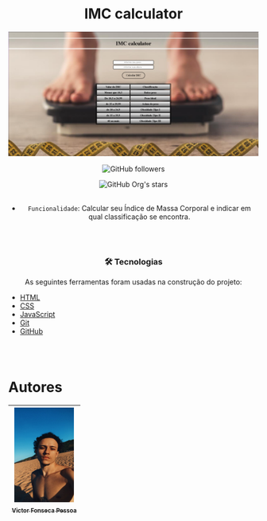 <h1 align="center"> IMC calculator </h1>

![IMC](IMC.png)

<center>

<img alt="GitHub followers" src="https://img.shields.io/github/followers/Titovictoor?tab=followers?style=social">

</center>
<center>

![GitHub Org's stars](https://img.shields.io/github/stars/titovictoor)
<br></br>
</center>
<center>

- `Funcionalidade`: Calcular seu Índice de Massa Corporal e indicar em qual classificação se encontra.

</center>

<br></br>

<center>

### 🛠 Tecnologias

As seguintes ferramentas foram usadas na construção do projeto:
</center>

- [HTML](https://www.w3schools.com/html/)
- [CSS](https://www.w3schools.com/css/)
- [JavaScript](https://www.w3schools.com/js/default.asp)
- [Git](https://www.atlassian.com/br/git/tutorials/what-is-git#:~:text=O%20Git%20é%20um%20projeto,e%20de%20código-fonte%20aberto.)
- [GitHub](https://github.com)

<br></br>

# Autores

| [<img src="./Victor.jpeg" width=120 height="190"><br><sub>Victor Fonseca Pessoa</sub>](https://github.com/Titovictoor) 
| :---: |
